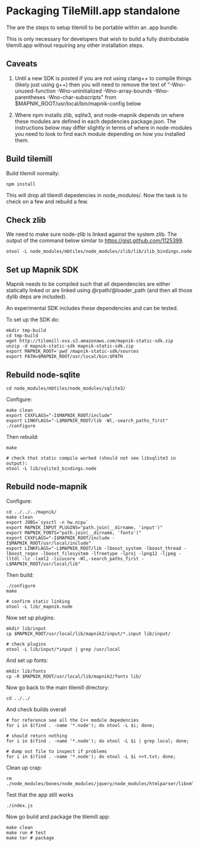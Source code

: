 # Packaging TileMill.app standalone

The are the steps to setup tilemill to be portable within an .app bundle.

This is only necessary for developers that wish to build a fully
distributable tilemill.app without requiring any other installation steps.


## Caveats

1) Until a new SDK is posted if you are not using clang++ to compile things (likely just using g++)
then you will need to remove the text of "-Wno-unused-function -Wno-uninitialized -Wno-array-bounds -Wno-parentheses -Wno-char-subscripts" from $MAPNIK_ROOT/usr/local/bin/mapnik-config below

2) Where npm installs zlib, sqlite3, and node-mapnik depends on where these
modules are defined in each depdencies package.json. The instructions below
may differ slightly in terms of where in node-modules you need to look to find
each module depending on how you installed them.


## Build tilemill

Build tilemill normally:

    npm install

This will drop all tilemill depedencies in node_modules/. Now the task is to check on a few
and rebuild a few.


## Check zlib

We need to make sure node-zlib is linked against the system zlib. The output of
the command below similar to https://gist.github.com/1125399.

    otool -L node_modules/mbtiles/node_modules/zlib/lib/zlib_bindings.node


## Set up Mapnik SDK

Mapnik needs to be compiled such that all dependencies are either statically linked
or are linked using @rpath/@loader_path (and then all those dylib deps are included).

An experimental SDK includes these dependencies and can be tested.

To set up the SDK do:

    mkdir tmp-build
    cd tmp-build
    wget http://tilemill-osx.s3.amazonaws.com/mapnik-static-sdk.zip
    unzip -d mapnik-static-sdk mapnik-static-sdk.zip
    export MAPNIK_ROOT=`pwd`/mapnik-static-sdk/sources
    export PATH=$MAPNIK_ROOT/usr/local/bin:$PATH


## Rebuild node-sqlite

    cd node_modules/mbtiles/node_modules/sqlite3/


Configure:

    make clean
    export CXXFLAGS="-I$MAPNIK_ROOT/include"
    export LINKFLAGS="-L$MAPNIK_ROOT/lib -Wl,-search_paths_first"
    ./configure


Then rebuild:

    make

    # check that static compile worked (should not see libsqlite3 in output):
    otool -L lib/sqlite3_bindings.node


## Rebuild node-mapnik


Configure:

    cd ../../../mapnik/
    make clean
    export JOBS=`sysctl -n hw.ncpu`
    export MAPNIK_INPUT_PLUGINS="path.join(__dirname, 'input')"
    export MAPNIK_FONTS="path.join(__dirname, 'fonts')"
    export CXXFLAGS="-I$MAPNIK_ROOT/include -I$MAPNIK_ROOT/usr/local/include"
    export LINKFLAGS="-L$MAPNIK_ROOT/lib -lboost_system -lboost_thread -lboost_regex -lboost_filesystem -lfreetype -lproj -lpng12 -ljpeg -lltdl -lz -lxml2 -licucore -Wl,-search_paths_first -L$MAPNIK_ROOT/usr/local/lib"


Then build:

    ./configure
    make

    # confirm static linking
    otool -L lib/_mapnik.node


Now set up plugins:

    mkdir lib/input
    cp $MAPNIK_ROOT/usr/local/lib/mapnik2/input/*.input lib/input/

    # check plugins
    otool -L lib/input/*input | grep /usr/local


And set up fonts:

    mkdir lib/fonts
    cp -R $MAPNIK_ROOT/usr/local/lib/mapnik2/fonts lib/


Now go back to the main tilemill directory:

    cd ../../


And check builds overall

    # for reference see all the C++ module depedencies
    for i in $(find . -name '*.node'); do otool -L $i; done;

    # should return nothing
    for i in $(find . -name '*.node'); do otool -L $i | grep local; done;

    # dump out file to inspect if problems
    for i in $(find . -name '*.node'); do otool -L $i >>t.txt; done;


Clean up crap:

    rm ./node_modules/bones/node_modules/jquery/node_modules/htmlparser/libxmljs.node


Test that the app still works

    ./index.js


Now go build and package the tilemill app:

    make clean
    make run # test
    make tar # package
